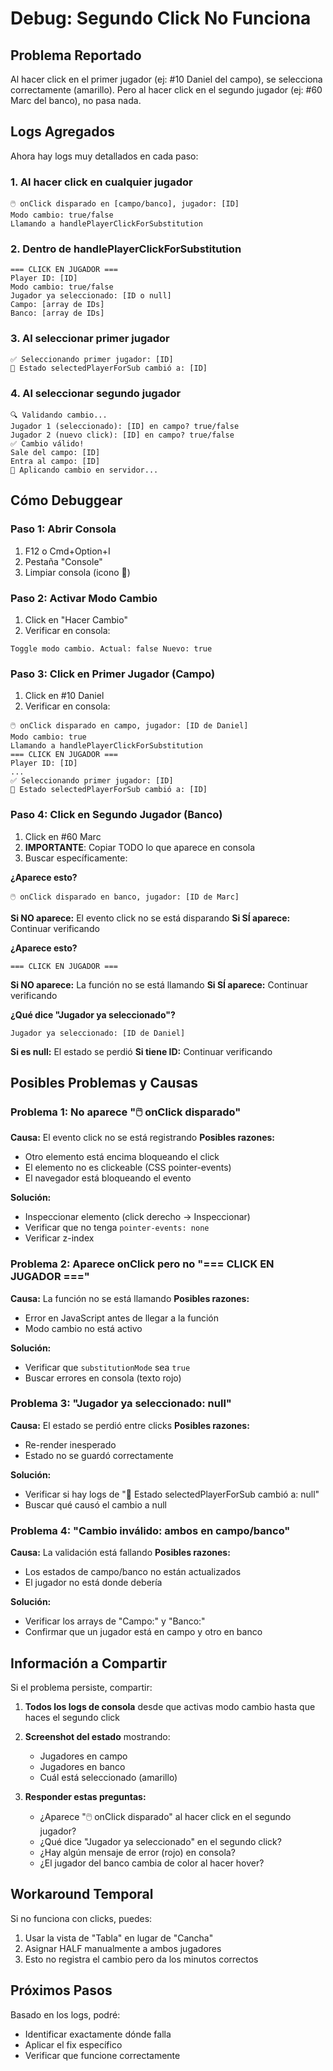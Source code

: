 # Debug: Segundo Click No Funciona

## Problema Reportado

Al hacer click en el primer jugador (ej: #10 Daniel del campo), se selecciona correctamente (amarillo).
Pero al hacer click en el segundo jugador (ej: #60 Marc del banco), no pasa nada.

## Logs Agregados

Ahora hay logs muy detallados en cada paso:

### 1. Al hacer click en cualquier jugador

```
🖱️ onClick disparado en [campo/banco], jugador: [ID]
Modo cambio: true/false
Llamando a handlePlayerClickForSubstitution
```

### 2. Dentro de handlePlayerClickForSubstitution

```
=== CLICK EN JUGADOR ===
Player ID: [ID]
Modo cambio: true/false
Jugador ya seleccionado: [ID o null]
Campo: [array de IDs]
Banco: [array de IDs]
```

### 3. Al seleccionar primer jugador

```
✅ Seleccionando primer jugador: [ID]
🎯 Estado selectedPlayerForSub cambió a: [ID]
```

### 4. Al seleccionar segundo jugador

```
🔍 Validando cambio...
Jugador 1 (seleccionado): [ID] en campo? true/false
Jugador 2 (nuevo click): [ID] en campo? true/false
✅ Cambio válido!
Sale del campo: [ID]
Entra al campo: [ID]
📡 Aplicando cambio en servidor...
```

## Cómo Debuggear

### Paso 1: Abrir Consola
1. F12 o Cmd+Option+I
2. Pestaña "Console"
3. Limpiar consola (icono 🚫)

### Paso 2: Activar Modo Cambio
1. Click en "Hacer Cambio"
2. Verificar en consola:
```
Toggle modo cambio. Actual: false Nuevo: true
```

### Paso 3: Click en Primer Jugador (Campo)
1. Click en #10 Daniel
2. Verificar en consola:
```
🖱️ onClick disparado en campo, jugador: [ID de Daniel]
Modo cambio: true
Llamando a handlePlayerClickForSubstitution
=== CLICK EN JUGADOR ===
Player ID: [ID]
...
✅ Seleccionando primer jugador: [ID]
🎯 Estado selectedPlayerForSub cambió a: [ID]
```

### Paso 4: Click en Segundo Jugador (Banco)
1. Click en #60 Marc
2. **IMPORTANTE**: Copiar TODO lo que aparece en consola
3. Buscar específicamente:

**¿Aparece esto?**
```
🖱️ onClick disparado en banco, jugador: [ID de Marc]
```

**Si NO aparece:** El evento click no se está disparando
**Si SÍ aparece:** Continuar verificando

**¿Aparece esto?**
```
=== CLICK EN JUGADOR ===
```

**Si NO aparece:** La función no se está llamando
**Si SÍ aparece:** Continuar verificando

**¿Qué dice "Jugador ya seleccionado"?**
```
Jugador ya seleccionado: [ID de Daniel]
```

**Si es null:** El estado se perdió
**Si tiene ID:** Continuar verificando

## Posibles Problemas y Causas

### Problema 1: No aparece "🖱️ onClick disparado"
**Causa:** El evento click no se está registrando
**Posibles razones:**
- Otro elemento está encima bloqueando el click
- El elemento no es clickeable (CSS pointer-events)
- El navegador está bloqueando el evento

**Solución:**
- Inspeccionar elemento (click derecho → Inspeccionar)
- Verificar que no tenga `pointer-events: none`
- Verificar z-index

### Problema 2: Aparece onClick pero no "=== CLICK EN JUGADOR ==="
**Causa:** La función no se está llamando
**Posibles razones:**
- Error en JavaScript antes de llegar a la función
- Modo cambio no está activo

**Solución:**
- Verificar que `substitutionMode` sea `true`
- Buscar errores en consola (texto rojo)

### Problema 3: "Jugador ya seleccionado: null"
**Causa:** El estado se perdió entre clicks
**Posibles razones:**
- Re-render inesperado
- Estado no se guardó correctamente

**Solución:**
- Verificar si hay logs de "🎯 Estado selectedPlayerForSub cambió a: null"
- Buscar qué causó el cambio a null

### Problema 4: "Cambio inválido: ambos en campo/banco"
**Causa:** La validación está fallando
**Posibles razones:**
- Los estados de campo/banco no están actualizados
- El jugador no está donde debería

**Solución:**
- Verificar los arrays de "Campo:" y "Banco:"
- Confirmar que un jugador está en campo y otro en banco

## Información a Compartir

Si el problema persiste, compartir:

1. **Todos los logs de consola** desde que activas modo cambio hasta que haces el segundo click

2. **Screenshot del estado** mostrando:
   - Jugadores en campo
   - Jugadores en banco
   - Cuál está seleccionado (amarillo)

3. **Responder estas preguntas:**
   - ¿Aparece "🖱️ onClick disparado" al hacer click en el segundo jugador?
   - ¿Qué dice "Jugador ya seleccionado" en el segundo click?
   - ¿Hay algún mensaje de error (rojo) en consola?
   - ¿El jugador del banco cambia de color al hacer hover?

## Workaround Temporal

Si no funciona con clicks, puedes:

1. Usar la vista de "Tabla" en lugar de "Cancha"
2. Asignar HALF manualmente a ambos jugadores
3. Esto no registra el cambio pero da los minutos correctos

## Próximos Pasos

Basado en los logs, podré:
- Identificar exactamente dónde falla
- Aplicar el fix específico
- Verificar que funcione correctamente
